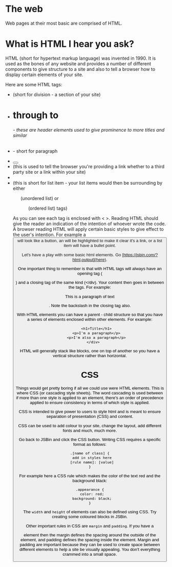 # The web

Web pages at their most basic are comprised of HTML.

# What is HTML I hear you ask?

HTML (short for hypertext markup language) was invented in 1990. It is used as the bones of any website and provides a number of different 
components to give structure to a site and also to tell a browser how to display certain elements of your site.

Here are some HTML tags:

- <div> (short for division - a section of your site)
- <h1> through to <h6> - these are header elements used to give prominence to more titles and similar
- <p> - short for paragraph
- <button> 
- <a> (this is used to tell the browser you're providing a link whether to a third party site or a link within your site)
- <li> (this is short for list item - your list items would then be surrounding by either <ul> (unordered list) or <ol> (ordered list) tags)

As you can see each tag is enclosed with < >. Reading HTML should give the reader an indication of the intention of whoever
wrote the code. A browser reading HTML will apply certain basic styles to give effect to the user's intention. For example a <button> will look
like a button, an <a> will be highlighted to make it clear it's a link, or a list item will have a bullet point.

Let's have a play with some basic html elements. Go [https://jsbin.com/?html,output](here). 

One important thing to remember is that with HTML tags will always have an opening tag (<div>) and a closing tag of the same kind (</div). Your content 
then goes in between the tags. For example: <p>This is a paragraph of text</p>. Note the backslash in the closing tag also. 

With HTML elements you can have a parent - child structure so that you have a series of elements enclosed within other elements. For example:

```<div>
      <h1>Title</h1>
      <p>I'm a paragraph</p>
      <p>I'm also a paragraph</p>
   </div>
```

HTML will generally stack like blocks, one on top of another so you have a vertical structure rather than horizontal.

# CSS

Things would get pretty boring if all we could use were HTML elements. This is where CSS (or cascading style sheets). The word cascading is used 
between if more than one style is applied to an element, there's an order of precedence applied to ensure consistency in terms of which style is applied.

CSS is intended to give power to users to style html and is meant to ensure separation of presentation (CSS) and content.

CSS can be used to add colour to your site, change the layout, add different fonts and much, much more.

Go back to JSBin and click the CSS button. Writing CSS requires a specific format as follows:

```
.[name of class] {
  add in styles here
  [rule name]: [value]
}
```

For example here a CSS rule which makes the color of the text red and the background black:

```
.appearance {
  color: red;
  background: black;
}
```

The `width` and `height` of elements can also be defined using CSS. Try creating some coloured blocks in JSBin.

Other important rules in CSS are `margin` and `padding`. If you have a <div> element then the margin defines the spacing around the outside of the element, and padding defines
the spacing inside the element. Margin and padding are important because they can be used to create space between different elements to help a site be visually appealing. You don't
everything crammed into a small space.

